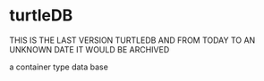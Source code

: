 # turtleDB

THIS IS THE LAST VERSION TURTLEDB AND FROM TODAY TO AN UNKNOWN DATE IT WOULD BE ARCHIVED


a container type data base
